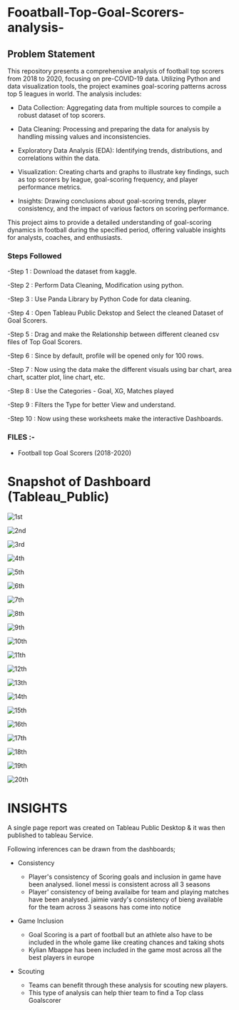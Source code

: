 # Fooatball-Top-Goal-Scorers-analysis-
## Problem Statement
 
This repository presents a comprehensive analysis of football top scorers from 2018 to 2020, focusing on pre-COVID-19 data. Utilizing Python and data visualization tools, the project examines goal-scoring patterns across top 5 leagues in world. The analysis includes:

- Data Collection: Aggregating data from multiple sources to compile a robust dataset of top scorers.

- Data Cleaning: Processing and preparing the data for analysis by handling missing values and inconsistencies.

- Exploratory Data Analysis (EDA): Identifying trends, distributions, and correlations within the data.

- Visualization: Creating charts and graphs to illustrate key findings, such as top scorers by league, goal-scoring frequency, and player performance metrics.

- Insights: Drawing conclusions about goal-scoring trends, player consistency, and the impact of various factors on scoring performance.

 This project aims to provide a detailed understanding of goal-scoring dynamics in football during the specified period, offering valuable insights for analysts, coaches, and enthusiasts.

 ### Steps Followed 
 
-Step 1 : Download the dataset from kaggle.

-Step 2 : Perform Data Cleaning, Modification using python.

-Step 3 : Use Panda Library by Python Code for data cleaning.

-Step 4 : Open Tableau Public Dekstop and Select the cleaned Dataset of Goal Scorers.
 
-Step 5 : Drag and make the Relationship between different cleaned csv files of Top Goal Scorers.

-Step 6 : Since by default, profile will be opened only for 100 rows.

-Step 7 : Now using the data make the different visuals using bar chart, area chart, scatter plot, line chart, etc.

-Step 8 : Use the Categories - Goal, XG, Matches played

-Step 9 : Filters the Type  for better View and understand.

-Step 10 : Now using these worksheets make the interactive Dashboards.

### FILES :-

- Football top Goal Scorers (2018-2020)

# Snapshot of Dashboard (Tableau_Public)

![1st](https://github.com/user-attachments/assets/2a129f52-2989-42a8-9d0e-9c1844216127)

![2nd](https://github.com/user-attachments/assets/2e618a98-757a-44a0-a058-fa2542afaa4a)

![3rd](https://github.com/user-attachments/assets/56dba594-5704-4671-80cd-999bccde69aa)

![4th](https://github.com/user-attachments/assets/31a3dc41-8553-4f3e-a1f2-9d9fcbdabe7f)

![5th](https://github.com/user-attachments/assets/ae08ac85-613e-4de3-bd65-9f8d981ae9e2)

![6th](https://github.com/user-attachments/assets/dbdbf35e-917c-4038-8a45-c1cce0bcfee8)

![7th](https://github.com/user-attachments/assets/731ce473-6eac-4a21-abce-a61256c5daa4)

![8th](https://github.com/user-attachments/assets/ba2b67a4-0c34-4e85-8f9c-48aad022a6e2)

![9th](https://github.com/user-attachments/assets/cf3d504d-d4a7-432a-9c53-6da340273be3)

![10th](https://github.com/user-attachments/assets/0937e4f0-250c-4837-8c9b-5cae18680e15)

![11th](https://github.com/user-attachments/assets/54197c76-264a-468f-8225-33262759a9a0)

![12th](https://github.com/user-attachments/assets/106409fe-a426-437e-8b4d-e9f69b16b51a)

![13th](https://github.com/user-attachments/assets/347d0670-65ea-4097-832a-b947eb668c4e)

![14th](https://github.com/user-attachments/assets/039c7fd0-f0bb-49a7-82b0-13a83a784b6e)

![15th](https://github.com/user-attachments/assets/6fbd721b-66cf-4242-a021-4a509c561a26)

![16th](https://github.com/user-attachments/assets/c64bec37-c3fe-47d6-be84-aa277ceb0258)

![17th](https://github.com/user-attachments/assets/00f4f7d4-d506-4f8c-8fc5-6ac3c5efda3e)

![18th](https://github.com/user-attachments/assets/ef2e2cb4-078a-45d1-a80e-9d86ea2f1e2c)

![19th](https://github.com/user-attachments/assets/39ddf864-ae98-4136-aa6a-f72270f6bee7)

![20th](https://github.com/user-attachments/assets/b15e6399-4018-452c-af15-432e12228fc6)

  # INSIGHTS 
  A single page report was created on Tableau Public Desktop & it was then published to tableau Service.

Following inferences can be drawn from the dashboards;

- Consistency

    + Player's consistency of Scoring goals and inclusion in game have been analysed. lionel messi is consistent across all 3 seasons 
    + Player' consistency of being availaibe for team and playing matches have been analysed. jaimie vardy's consistency of bieng available for the team across 3 seasons has come into notice
    
 
- Game Inclusion
  + Goal Scoring is a part of football but an athlete also have to be included in the whole game like creating chances and taking shots
  + Kylian Mbappe has been included in the game most across all the best players in europe 

- Scouting 
  + Teams can benefit through these analysis for scouting new players. 
  + This type of analysis can help thier team to find a Top class Goalscorer 

